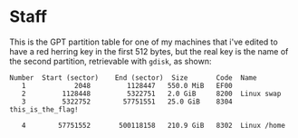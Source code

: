 # Staff

This is the GPT partition table for one of my machines that i've edited
to have a red herring key in the first 512 bytes, but the real key is the
name of the second partition, retrievable with `gdisk`, as shown:

```
Number  Start (sector)    End (sector)  Size       Code  Name
   1            2048         1128447   550.0 MiB   EF00  
   2         1128448         5322751   2.0 GiB     8200  Linux swap
   3         5322752        57751551   25.0 GiB    8304  this_is_the_flag!

   4        57751552       500118158   210.9 GiB   8302  Linux /home
```
